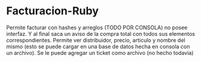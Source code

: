 # Facturacion-Ruby

Permite facturar con hashes y arreglos (TODO POR CONSOLA) no posee interfaz. Y al final saca un aviso de la compra total con todos sus elementos correspondientes. Permite ver distribuidor, precio, articulo y nombre del mismo (esto se puede cargar en una base de datos hecha en consola con un archivo). Se le puede agregar un ticket como archivo (no hecho todavia)
